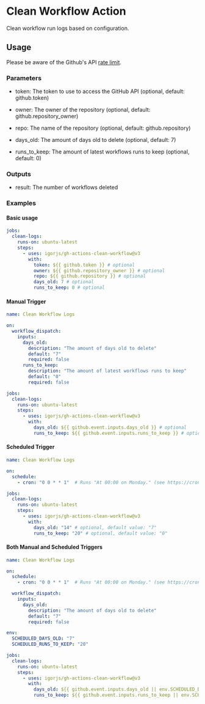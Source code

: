 # Clean Workflow Action

Clean workflow run logs based on configuration.

## Usage

Please be aware of the Github's API [rate limit](https://docs.github.com/en/rest/overview/resources-in-the-rest-api#rate-limiting).

### Parameters

- token: The token to use to access the GitHub API (optional, default: github.token)

- owner: The owner of the repository (optional, default: github.repository_owner)

- repo: The name of the repository (optional, default: github.repository)

- days_old: The amount of days old to delete (optional, default: 7)

- runs_to_keep: The amount of latest workflows runs to keep (optional, default: 0)

### Outputs

- result: The number of workflows deleted

### Examples

#### Basic usage

```yaml
jobs:
  clean-logs:
    runs-on: ubuntu-latest
    steps:
      - uses: igorjs/gh-actions-clean-workflow@v3
        with:
          token: ${{ github.token }} # optional
          owner: ${{ github.repository_owner }} # optional
          repo: ${{ github.repository }} # optional
          days_old: 7 # optional
          runs_to_keep: 0 # optional
```

#### Manual Trigger

```yaml
name: Clean Workflow Logs

on:
  workflow_dispatch:
    inputs:
      days_old:
        description: "The amount of days old to delete"
        default: "7"
        required: false
      runs_to_keep:
        description: "The amount of latest workflows runs to keep"
        default: "0"
        required: false

jobs:
  clean-logs:
    runs-on: ubuntu-latest
    steps:
      - uses: igorjs/gh-actions-clean-workflow@v3
        with:
          days_old: ${{ github.event.inputs.days_old }} # optional
          runs_to_keep: ${{ github.event.inputs.runs_to_keep }} # optional
```

#### Scheduled Trigger

```yaml
name: Clean Workflow Logs

on:
  schedule:
    - cron: "0 0 * * 1"  # Runs "At 00:00 on Monday." (see https://crontab.guru)

jobs:
  clean-logs:
    runs-on: ubuntu-latest
    steps:
      - uses: igorjs/gh-actions-clean-workflow@v3
        with:
          days_old: "14" # optional, default value: "7"
          runs_to_keep: "20" # optional, default value: "0"
```

#### Both Manual and Scheduled Triggers

```yaml
name: Clean Workflow Logs

on:
  schedule:
    - cron: "0 0 * * 1"  # Runs "At 00:00 on Monday." (see https://crontab.guru)

  workflow_dispatch:
    inputs:
      days_old:
        description: "The amount of days old to delete"
        default: "7"
        required: false

env:
  SCHEDULED_DAYS_OLD: "7"
  SCHEDULED_RUNS_TO_KEEP: "20"

jobs:
  clean-logs:
    runs-on: ubuntu-latest
    steps:
      - uses: igorjs/gh-actions-clean-workflow@v3
        with:
          days_old: ${{ github.event.inputs.days_old || env.SCHEDULED_DAYS_OLD }}
          runs_to_keep: ${{ github.event.inputs.runs_to_keep || env.SCHEDULED_RUNS_TO_KEEP }}
```
